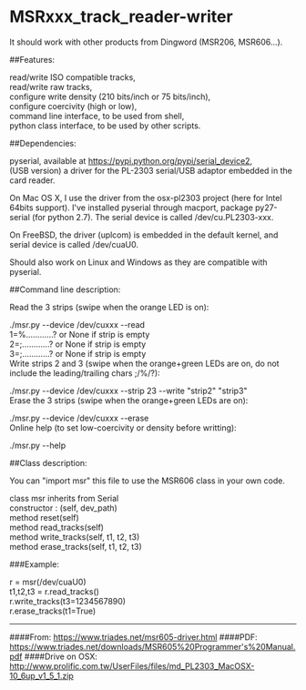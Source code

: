 # MSRxxx_track_reader-writer

It should work with other products from Dingword (MSR206, MSR606...).

##Features:

read/write ISO compatible tracks,  
read/write raw tracks,  
configure write density (210 bits/inch or 75 bits/inch),  
configure coercivity (high or low),  
command line interface, to be used from shell,  
python class interface, to be used by other scripts.  

##Dependencies:

pyserial, available at https://pypi.python.org/pypi/serial_device2,  
(USB version) a driver for the PL-2303 serial/USB adaptor embedded in the card reader.  

On Mac OS X, I use the driver from the osx-pl2303 project (here for Intel 64bits support). I've installed pyserial through macport, package py27-serial (for python 2.7). The serial device is called /dev/cu.PL2303-xxx.  

On FreeBSD, the driver (uplcom) is embedded in the default kernel, and serial device is called /dev/cuaU0.  

Should also work on Linux and Windows as they are compatible with pyserial.  

##Command line description:

Read the 3 strips (swipe when the orange LED is on):  

./msr.py --device /dev/cuxxx --read  
1=%............?        or None if strip is empty  
2=;............?        or None if strip is empty  
3=;............?        or None if strip is empty  
Write strips 2 and 3 (swipe when the orange+green LEDs are on, do not include the leading/trailing chars ;/%/?):  

./msr.py --device /dev/cuxxx --strip 23 --write "strip2" "strip3"  
Erase the 3 strips (swipe when the orange+green LEDs are on):  

./msr.py --device /dev/cuxxx --erase  
Online help (to set low-coercivity or density before writting):  

./msr.py --help  

##Class description:

You can "import msr" this file to use the MSR606 class in your own code.

class msr inherits from Serial  
    constructor : (self, dev_path)  
    method reset(self)  
    method read_tracks(self)  
    method write_tracks(self, t1, t2, t3)  
    method erase_tracks(self, t1, t2, t3)  

###Example:

r = msr(/dev/cuaU0)  
t1,t2,t3 = r.read_tracks()  
r.write_tracks(t3=1234567890)  
r.erase_tracks(t1=True)  

------
####From: https://www.triades.net/msr605-driver.html
####PDF: https://www.triades.net/downloads/MSR605%20Programmer's%20Manual.pdf
####Drive on OSX: http://www.prolific.com.tw/UserFiles/files/md_PL2303_MacOSX-10_6up_v1_5_1.zip
